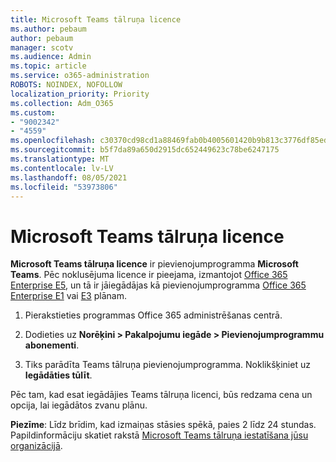 ```yaml
---
title: Microsoft Teams tālruņa licence
ms.author: pebaum
author: pebaum
manager: scotv
ms.audience: Admin
ms.topic: article
ms.service: o365-administration
ROBOTS: NOINDEX, NOFOLLOW
localization_priority: Priority
ms.collection: Adm_O365
ms.custom:
- "9002342"
- "4559"
ms.openlocfilehash: c30370cd98cd1a88469fab0b4005601420b9b813c3776df85edd8bcfe56f3663
ms.sourcegitcommit: b5f7da89a650d2915dc652449623c78be6247175
ms.translationtype: MT
ms.contentlocale: lv-LV
ms.lasthandoff: 08/05/2021
ms.locfileid: "53973806"
---
```

# <a name="microsoft-teams-phone-license"></a>Microsoft Teams tālruņa licence

**Microsoft Teams tālruņa licence** ir pievienojumprogramma **Microsoft Teams**. Pēc noklusējuma licence ir pieejama, izmantojot [Office 365 Enterprise E5](https://www.microsoft.com/microsoft-365/business/office-365-enterprise-e5-business-software?rtc=1&activetab=pivot%3aoverviewtab), un tā ir jāiegādājas kā pievienojumprogramma [Office 365 Enterprise E1](https://products.office.com/business/office-365-enterprise-e1-business-software) vai [E3](https://products.office.com/business/office-365-enterprise-e3-business-software) plānam.

1. Pierakstieties programmas Office 365 administrēšanas centrā.

2. Dodieties uz **Norēķini > Pakalpojumu iegāde > Pievienojumprogrammu abonementi**. 

3. Tiks parādīta Teams tālruņa pievienojumprogramma. Noklikšķiniet uz **Iegādāties tūlīt**.

Pēc tam, kad esat iegādājies Teams tālruņa licenci, būs redzama cena un opcija, lai iegādātos zvanu plānu.

**Piezīme**: Līdz brīdim, kad izmaiņas stāsies spēkā, paies 2 līdz 24 stundas. Papildinformāciju skatiet rakstā [Microsoft Teams tālruņa iestatīšana jūsu organizācijā](https://docs.microsoft.com/MicrosoftTeams/setting-up-your-phone-system). 


